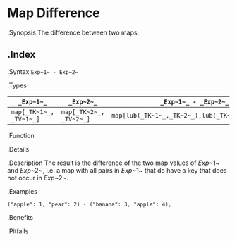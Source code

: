 # Map Difference

.Synopsis
The difference between two maps.

.Index
-

.Syntax
`Exp~1~ - Exp~2~`

.Types


| `_Exp~1~_`             |  `_Exp~2~_`             | `_Exp~1~_ - _Exp~2~_`                             |
| --- | --- | --- |
| `map[_TK~1~_, _TV~1~_]` |  `map[_TK~2~_, _TV~2~_]` | `map[lub(_TK~1~_,_TK~2~_),lub(_TK~1~_,_TK~2~_)]`   |


.Function

.Details

.Description
The result is the difference of the two map values of _Exp_~1~ and _Exp_~2~,
i.e. a map with all pairs in _Exp_~1~ that do have a key that does not occur in _Exp_~2~.

.Examples
```rascal-shell
("apple": 1, "pear": 2) - ("banana": 3, "apple": 4);
```

.Benefits

.Pitfalls

